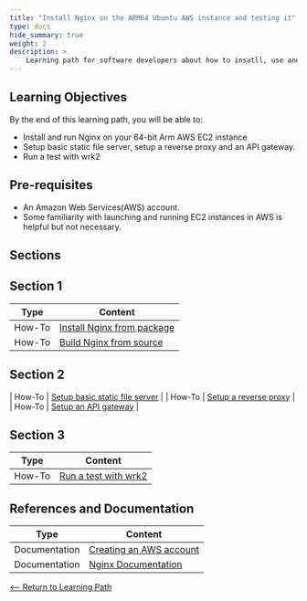 ```yaml
---
title: "Install Nginx on the ARM64 Ubuntu AWS instance and testing it" 
type: docs
hide_summary: true
weight: 2
description: >
    Learning path for software developers about how to insatll, use and test on ARM64 AWS instance.
---
```


## Learning Objectives 

By the end of this learning path, you will be able to:

* Install and run Nginx on your 64-bit Arm AWS EC2 instance
* Setup basic static file server, setup a reverse proxy and an API gateway.
* Run a test with wrk2

## Pre-requisites

* An Amazon Web Services(AWS) account.
* Some familiarity with launching and running EC2 instances in AWS is helpful but not necessary.

## Sections

## Section 1

|          Type | Content                       |
| ---           | ---                                 |
| How-To        | [Install Nginx from package](/content/en/cloud/clair/clair.md)
| How-To        | [Build Nginx from source](/content/en/cloud/clair/combo_clair.md) |

## Section 2

| How-To        | [Setup basic static file server](/content/en/cloud/clair/distributed_clair.md) |
| How-To        | [Setup a reverse proxy](/content/en/cloud/clair/vulnerability_report.md) |
| How-To        | [Setup an API gateway](/content/en/cloud/clair/distributed_clair.md) |

## Section 3

|          Type | Content                       |
| ---           | ---                                 |
| How-To        | [Run a test with wrk2](/content/en/cloud/clair/clair.md) |

## References and Documentation

| Type          | Content             |
| ---           | ---                 |
| Documentation | [Creating an AWS account](https://docs.aws.amazon.com/accounts/latest/reference/manage-acct-creating.html) |
| Documentation | [Nginx Documentation](http://nginx.org/en/docs/) |

[<-- Return to Learning Path](/content/en/cloud/clair/#sections)
